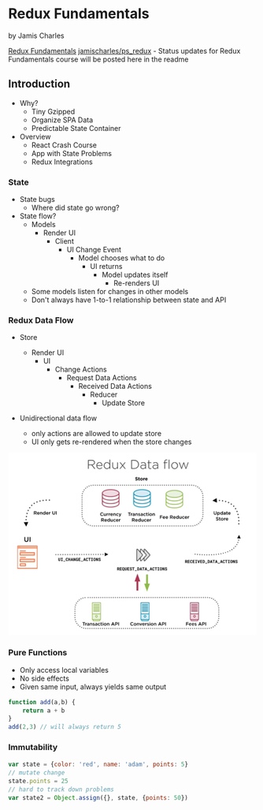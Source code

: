# Redux Fundamentals

by Jamis Charles

[Redux Fundamentals](https://app.pluralsight.com/library/courses/redux-fundamentals/table-of-contents)
[jamischarles/ps_redux](https://github.com/jamischarles/ps_redux) - Status updates for Redux Fundamentals course will be posted here in the readme

## Introduction

* Why?
  * Tiny Gzipped
  * Organize SPA Data
  * Predictable State Container
* Overview
  * React Crash Course
  * App with State Problems
  * Redux Integrations

### State

* State bugs
  * Where did state go wrong?
* State flow?
  * Models
    * Render UI
      * Client
        * UI Change Event
          * Model chooses what to do
            * UI returns
              * Model updates itself
                * Re-renders UI
  * Some models listen for changes in other models
  * Don't always have 1-to-1 relationship between state and API

### Redux Data Flow

* Store
  * Render UI
    * UI
      * Change Actions
        * Request Data Actions
          * Received Data Actions
            * Reducer
              * Update Store

* Unidirectional data flow
  * only actions are allowed to update store
  * UI only gets re-rendered when the store changes


![redux data flow](/assets/notes/redux-data-flow.png)


### Pure Functions

* Only access local variables
* No side effects
* Given same input, always yields same output

```js
function add(a,b) {
    return a + b
}
add(2,3) // will always return 5
```

### Immutability

```js
var state = {color: 'red', name: 'adam', points: 5}
// mutate change
state.points = 25
// hard to track down problems
var state2 = Object.assign({}, state, {points: 50})
```

